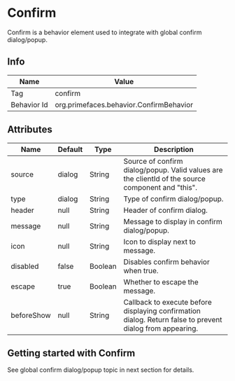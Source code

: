 # Confirm

Confirm is a behavior element used to integrate with global confirm dialog/popup.

## Info

| Name | Value |
| --- | --- |
| Tag | confirm
| Behavior Id | org.primefaces.behavior.ConfirmBehavior

## Attributes

| Name | Default | Type | Description | 
| --- | --- | --- | --- |
| source | dialog | String | Source of confirm dialog/popup. Valid values are the clientId of the source component and "this".
| type | dialog | String | Type of confirm dialog/popup.
| header | null | String | Header of confirm dialog.
| message | null | String | Message to display in confirm dialog/popup.
| icon | null | String | Icon to display next to message.
| disabled | false | Boolean | Disables confirm behavior when true.
| escape | true | Boolean | Whether to escape the message.
| beforeShow | null | String | Callback to execute before displaying confirmation dialog. Return false to prevent dialog from appearing.

## Getting started with Confirm
See global confirm dialog/popup topic in next section for details.